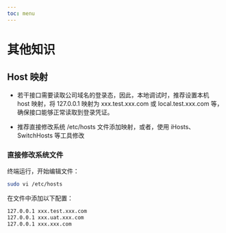 ```yaml
---
toc: menu
---
```


# 其他知识

## Host 映射

- 若干接口需要读取公司域名的登录态，因此，本地调试时，推荐设置本机 host 映射，将 127.0.0.1 映射为 xxx.test.xxx.com 或 local.test.xxx.com 等，确保接口能够正常读取到登录凭证。

- 推荐直接修改系统 /etc/hosts 文件添加映射，或者，使用 iHosts、SwitchHosts 等工具修改

### 直接修改系统文件

终端运行，开始编辑文件：

```bash
sudo vi /etc/hosts
```

在文件中添加以下配置：

```bash
127.0.0.1 xxx.test.xxx.com
127.0.0.1 xxx.uat.xxx.com
127.0.0.1 xxx.xxx.com
```
